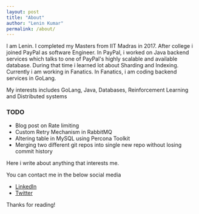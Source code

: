 ```yaml
---
layout: post
title: "About"
author: "Lenin Kumar"
permalink: /about/
---
```

<!-- <p align="center">
    <img src="/assets/images/about/about.jpg" alt="Architecture">
</p> -->


   I am Lenin. I completed my Masters from IIT Madras in 2017. After college i joined PayPal as software Engineer. In PayPal, i worked on Java backend services which talks to one of PayPal's highly scalable and available database. During that time i learned lot about Sharding and Indexing. Currently i am working in Fanatics. In Fanatics, i am coding backend services in GoLang.

   My interests includes GoLang, Java, Databases, Reinforcement Learning and Distributed systems

### TODO
  - Blog post on Rate limiting
  - Custom Retry Mechanism in RabbitMQ
  - Altering table in MySQL using Percona Toolkit
  - Merging two different git repos into single new repo without losing commit history

Here i write about anything that interests me.

You can contact me in the below social media
* [LinkedIn](https://www.linkedin.com/in/leninkumar-pothabattula/)
* [Twitter](https://twitter.com/leninkumar31)

Thanks for reading!
